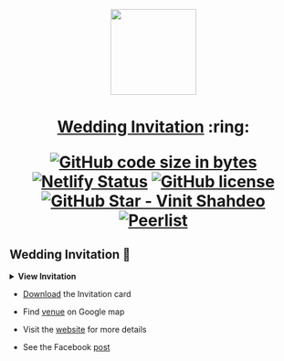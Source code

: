 
<p align="center"><a href="https://wedding.akshayxml.com/"><img src="./assets/wedding.gif" width="150px" height="150px"/></a></p>
<h1 align="center"><a href="https://wedding.akshayxml.com/">Wedding Invitation</a> :ring: <br> 

[![GitHub code size in bytes](https://img.shields.io/github/languages/code-size/vinitshahdeo/Wedding-Invitation?logo=github)](https://wedding.akshayxml.com/) [![Netlify Status](https://api.netlify.com/api/v1/badges/e945f101-f434-45e6-8c33-df855c6b2082/deploy-status)](https://app.netlify.com/sites/sonali/deploys) [![GitHub license](https://img.shields.io/github/license/vinitshahdeo/Wedding-Invitation?logo=github)](https://github.com/vinitshahdeo/Wedding-Invitation) [![GitHub Star - Vinit Shahdeo](https://img.shields.io/badge/GitHub_Star-%E2%AD%90_vinitshahdeo-E89B25?colorA=302237&logo=github)](https://stars.github.com/profiles/vinitshahdeo/) [![Peerlist](https://github-readme-badge.peerlist.io/api/vinitshahdeo)](https://peerlist.io/vinitshahdeo)

## Wedding Invitation :ring:

<details>
  <summary><strong>View Invitation</strong></summary>
  <a href="https://wedding.akshayxml.com/"><img src="./assets/img/sonali.jpeg" /></a>
</details>

- [Download](https://github.com/vinitshahdeo/vinitshahdeo/raw/master/docs/Sonali%20%26%20Gagan.pdf) the Invitation card

- Find [venue](https://goo.gl/maps/5z5xX2hTYzU8VGEJ9) on Google map

- Visit the [website](https://wedding.akshayxml.com/) for more details

- See the Facebook [post](https://www.facebook.com/vinit.shahdeo/posts/3521599654622390)

```

